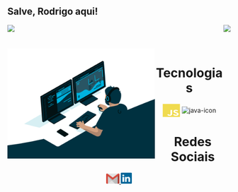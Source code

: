 ## Salve, Rodrigo aqui!

<div>
  
  <img  height="180em" src="https://github-readme-stats.vercel.app/api?username=RodrigoFrancoSantos&show_icons=true&theme=dark&include_all_commits=true&count_private=true"/>
  <img align="right" height="180em" src="https://github-readme-stats.vercel.app/api/top-langs/?username=RodrigoFrancoSantos&layout=compact&langs_count=16&theme=dark"/>
</div>
<br>

<div  align="center"> 
  <div style="display: inline_block"><br>
    <img align="left" height="250" alt="coding-time" src="code.gif">
    <h1 align="center">Tecnologias</h1>
    <img align="center" height="30" width="40" alt="js-icon"  src="https://raw.githubusercontent.com/devicons/devicon/master/icons/javascript/javascript-plain.svg">
    <img align="center" height="30" width="40" alt="java-icon" src="https://cdn.jsdelivr.net/gh/devicons/devicon/icons/java/java-original.svg" />
          
  </div>
    
  
  <h1 align="center">Redes Sociais</h1>
    <a href = "mailto: work.francorodrigo980@gmail.com">
      <img width="30" src="gmail.svg">
    </a>
    <a href = "https://www.linkedin.com/in/rodrigo-franco-dos-santos-7a3aa91b7/">
      <img width="25" src="linkedin.svg">
    </a>
</div>
  

